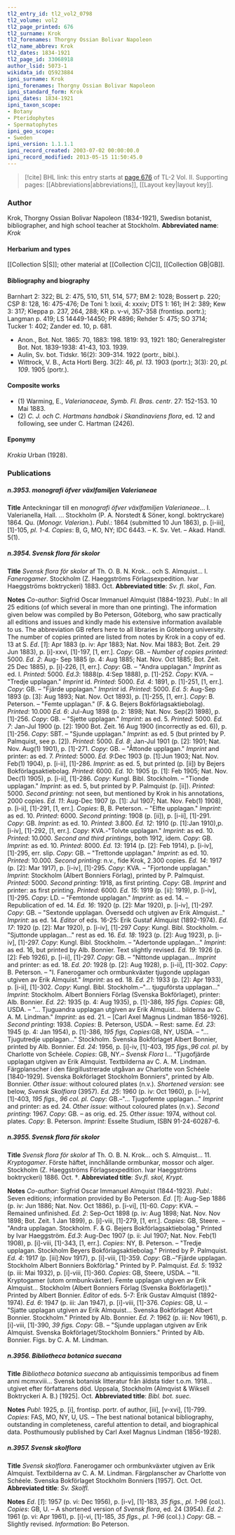 ```yaml
---
tl2_entry_id: tl2_vol2_0798
tl2_volume: vol2
tl2_page_printed: 676
tl2_surname: Krok
tl2_forenames: Thorgny Ossian Bolivar Napoleon
tl2_name_abbrev: Krok
tl2_dates: 1834-1921
tl2_page_id: 33068918
author_lsid: 5073-1
wikidata_id: Q5923884
ipni_surname: Krok
ipni_forenames: Thorgny Ossian Bolivar Napoleon
ipni_standard_form: Krok
ipni_dates: 1834-1921
ipni_taxon_scope: 
- Botany
- Pteridophytes
- Spermatophytes
ipni_geo_scope: 
- Sweden
ipni_version: 1.1.1.1
ipni_record_created: 2003-07-02 00:00:00.0
ipni_record_modified: 2013-05-15 11:50:45.0
---
```



> [!cite] BHL link: this entry starts at [page 676](https://www.biodiversitylibrary.org/page/33068918) of TL-2 Vol. II.
> Supporting pages: [[Abbreviations|abbreviations]], [[Layout key|layout key]].

### Author

Krok, Thorgny Ossian Bolivar Napoleon (1834-1921), Swedisn botanist, bibliographer, and high school teacher at Stockholm. 
**Abbreviated name**: *Krok*

#### Herbarium and types

[[Collection S|S]]; other material at [[Collection C|C]], [[Collection GB|GB]].

#### Bibliography and biography

Barnhart 2: 322; BL 2: 475, 510, 511, 514, 577; BM 2: 1028; Bossert p. 220; CSP 8: 128, 16: 475-476; De Toni 1: lxxii, 4: xxxiv; DTS 1: 161; IH 2: 389; Kew 3: 317; Kleppa p. 237, 264, 288; KR p. v-vi, 357-358 (frontisp. portr.); Langman p. 419; LS 14449-14450; PR 4896; Rehder 5: 475; SO 3714; Tucker 1: 402; Zander ed. 10, p. 681.
- Anon., Bot. Not. 1865: 70, 1883: 198. 1819: 93, 1921: 180; Generalregister Bot. Not. 1839-1938: 41-43, 103. 1939.
- Aulin, Sv. bot. Tidskr. 16(2): 309-314. 1922 (portr., bibl.).
- Wittrock, V. B., Acta Horti Berg. 3(2): 46, *pl. 13*. 1903 (portr.); 3(3): 20, *pl. 109*. 1905 (portr.).

#### Composite works

- (1) Warming, E., *Valerianaceae, Symb. Fl. Bras. centr*. 27: 152-153. 10 Mai 1883.
- (2) *C. J. och C. Hartmans handbok i Skandinaviens flora*, ed. 12 and following, see under C. Hartman (2426).

#### Eponymy

*Krokia* Urban (1928).

### Publications

##### n.3953. monografi öfver växlfamiljen Valerianeae

**Title**
Anteckningar till en *monografi öfver växlfamiljen Valerianeae*... I. Valerianella, Hall. ... Stockholm (P. A. Norstedt & Söner, kongl. boktryckare) 1864. Qu. (*Monogr. Valerian.*).
*Publ*.: 1864 (submitted 10 Jun 1863), p. \[i-iii\], \[1\]-105, *pl. 1-4. Copies*: B, G, MO, NY; IDC 6443. – K. Sv. Vet. – Akad. Handl. 5(1).

##### n.3954. Svensk flora för skolor

**Title**
*Svensk flora för skolor* af Th. O. B. N. Krok... och S. Almquist... I. *Fanerogamer*. Stockholm (Z. Haeggströms Förlagsexpedition. Ivar Haeggströms boktryckeri) 1883. Oct.
**Abbreviated title**: *Sv. fl. skol., Fan.*

**Notes**
*Co-author*: Sigfrid Oscar Immanuel Almquist (1884-1923).
*Publ*.: In all 25 editions (of which several in more than one printing). The information given below was compiled by Bo Peterson, Göteborg, who saw practically all editions and issues and kindly made his extensive information available to us. The abbreviation GB refers here to all libraries in Göteborg university. The number of copies printed are listed from notes by Krok in a copy of ed. 13 at S.
*Ed*. \[*1*\]: Apr 1883 (p. iv: Apr 1883; Nat. Nov. Mai 1883; Bot. Zeit. 29 Jun 1883), p. \[i\]-xxvi, \[1\]-197, \[1, err.\]. *Copy*: GB. – *Number of copies printed*: 5000.
*Ed. 2*: Aug- Sep 1885 (p. 4: Aug 1885; Nat. Nov. Oct 1885; Bot. Zeit. 25 Dec 1885), p. \[i\]-226, \[1, err.\]. *Copy*: GB. – "Andra upplagan." *Imprint* as ed. I. *Printed*: 5000.
*Ed.3*: 1888(p. 4:Sep 1888), p. \[1\]-252. *Copy*: KVA. – "Tredje upplagan." *Imprint* id. *Printed*: 5000.
*Ed. 4*: 1891, p. \[1\]-251, \[1, err.\]. *Copy*: GB. – "Fjärde upplagan." *Imprint* id. *Printed*: 5000.
*Ed. 5*: Aug-Sep 1893 (p. \[3\]: Aug 1893; Nat. Nov. Oct 1893), p. \[1\]-255, \[1, err.\]. *Copy*: B. Peterson. – "Femte upplagan." (F. & G. Bejers Bokförlagsaktiebolag). *Printed*: 10.000 *Ed. 6*: Jul-Aug 1898 (p. 2: 1898; Nat. Nov. Sep(2) 1898), p. \[1\]-256. *Copy*: GB. – "Sjette upplagan." *Imprint*: as ed. 5. *Printed*: 5000.
*Ed. 7*: Jan-Jul 1900 (p. \[2\]: 1900 Bot. Zeit. 16 Aug 1900 (incorrectly as ed. 6)), p. \[1\]-256.
*Copy*: SBT. – "Sjunde upplagan." *Imprint*: as ed. 5 (but printed by P. Palmquist, see p. \[2\]). *Printed*: 5000.
*Ed. 8*: Jan-Jul 1901 (p. \[2\]: 1901; Nat. Nov. Aug(1) 1901), p. \[1\]-271. *Copy*: GB. – "Åttonde upplagan." *Imprint* and printer: as ed. 7. *Printed*: 5000.
*Ed. 9*:Dec 1903 (p. \[1\]:Jun 1903; Nat. Nov. Feb(1) 1904), p. \[i-ii\], \[1\]-286. *Imprint*: as ed. 5, but printed (p. \[ii\]) by Bejers Bokförlagsaktiebolag. *Printed*: 6000.
*Ed. 10*: 1905 (p. \[1\]: Feb 1905; Nat. Nov. Dec(1) 1905), p. \[i-ii\], \[1\]-286. *Copy*: Kungl. Bibl. Stockholm. – "Tionde upplagan." *Imprint*: as ed. 5, but printed by P. Palmquist (p. \[ii\]).
*Printed*: 5000.
*Second printing*: not seen, but mentioned by Krok in his annotations, 2000 copies.
*Ed. 11*: Aug-Dec 1907 (p. \[1\]: Jul 1907; Nat. Nov. Feb(1) 1908), p. \[i-ii\], \[1\]-291, \[1, err.\].
*Copies*: B, B. Peterson. – "Elfte upplagan." *Imprint*: as ed. 10. *Printed*: 6000.
*Second printing*: 1908 (p. \[ii\]), p. \[i-ii\], \[1\]-291. *Copy*: GB. *Imprint*: as ed. 10. *Printed*: 3.800.
*Ed. 12*: 1910 (p. \[1\]:Jan 1910),p. \[i-iv\], \[1\]-292, \[1, err.\]. *Copy*: KVA.-"Tolvte upplagan."
*Imprint*: as ed. 10. *Printed*: 10.000.
*Second and third printings*, both 1912, idem. *Copy*: GB. *Imprint*: as ed. 10. *Printed*: 8000.
*Ed. 13*: 1914 (p. \[2\]: Feb 1914), p. \[i-iv\], \[1\]-295, err. slip. *Copy*: GB. – "Trettonde upplagan." *Imprint*: as ed. 10. *Printed*: 10.000.
*Second printing*: n.v., fide Krok, 2.300 copies.
*Ed. 14*: 1917 (p. \[2\]: Mar 1917), p. \[i-iv\], \[1\]-295. *Copy*: KVA. – "Fjortonde upplagan."
*Imprint*: Stockholm (Albert Bonniers Förlag), printed by P. Palmquist. *Printed*: 5000.
*Second printing*: 1918, as first printing. *Copy*: GB. *Imprint* and printer: as first printing.
*Printed*: 6000.
*Ed. 15*: 1919 (p. \[ii\]: 1919), p. \[i-iv\], \[1\]-295. *Copy*: LD. – "Femtonde upplagan." *Imprint*: as ed. 14. – Republication of ed. 14.
*Ed. 16*: 1920 (p. \[2\]: Mar 1920), p. \[i-iv\], \[1\]-297. *Copy*: GB. – "Sextonde upplagan. Översedd och utgiven av Erik Almquist..." *Imprint*: as ed. 14. *Editor* of eds. 16-25: Erik Gustaf Almquist (1892-1974).
*Ed. 17*: 1920 (p. \[2\]: Mar 1920), p. \[i-iv\], \[1\]-297 *Copy*: Kungl. Bibl. Stockholm. – "Sjuttonde upplagan..." rest as ed. 16.
*Ed. 18*: 1923 (p. \[2\]: Aug 1923), p. \[i-iv\], \[1\]-297. *Copy*: Kungl. Bibl. Stockholm. – "Adertonde upplagan..." *Imprint*: as ed. 16, but printed by Alb. Bonnier. Text slightly revised.
*Ed. 19*: 1926 (p. \[2\]: Feb 1926), p. \[i-ii\], \[1\]-297. *Copy*: GB. – "Nittonde upplagan...
*Imprint* and printer: as ed. 18.
*Ed. 20*: 1928 (p. \[2\]: Aug 1928), p. \[i-ii\], \[1\]-302. *Copy*: B. Peterson. – "I. Fanerogamer och ormbunkväxter tjugonde upplagan utgiven av Erik Almquist." *Imprint*: as ed. 18.
*Ed. 21*: 1933 (p. \[2\]: Apr 1933), p. \[i-ii\], \[1\]-302. *Copy*: Kungl. Bibl. Stockholm.–"... tjuguförsta upplagan..." *Imprint*: Stockholm. Albert Bonniers Förlag (Svenska Bokförlaget), printer: Alb. Bonnier.
*Ed. 22*: 1935 (p. 4: Aug 1935), p. \[1\]-386, *195 figs. Copies*: GB, USDA. – "... Tjuguandra upplagan utgiven av Erik Almquist... bilderna av C. A. M. Lindman." *Imprint*: as ed. 21. – \[Carl Axel Magnus Lindman 1856-1926\].
*Second printing*: 1938. *Copies*: B. Peterson, USDA. – Rest: same.
*Ed. 23*: 1945 (p. 4: Jan 1954), p. \[1\]-386, *195 figs, Copies*:GB, NY, USDA. – "... Tjugutredje upplagan..." Stockholm. Svenska Bokförlaget Albert Bonnier, printed by Alb. Bonnier.
*Ed. 24*: 1956, p. \[i\]-iv, \[1\]-403, *195 figs.,96 col. pl*. by Charlotte von Schéele. *Copies*: GB, NY.– *Svensk Flora* I... "Tjugofjärde upplagan utgiven av Erik Almquist. Textbilderna av C. A. M. Lindman. Färgplanscher i den färgillustrerade utgåvan av Charlotte von Schéele \[1840-1929\]. Svenska Bokförlaget Stockholm Bonniers", printed by Alb. Bonnier.
*Other issue*: without coloured plates (n.v.).
*Shortened version*: see below, *Svensk Skolfiora* (3957).
*Ed. 25*: 1960 (p. iv: Oct 1960), p. \[i-iv\], \[1\]-403, *195 figs., 96 col. pl. Copy*: GB.–"... Tjugofemte upplagan..." *Imprint* and printer: as ed. 24.
*Other issue*: without coloured plates (n.v.).
*Second printing*: 1967. *Copy*: GB. – as orig. ed. 25.
*Other issue*: 1974, without col. plates. *Copy*: B. Peterson. *Imprint*: Esselte Studium, ISBN 91-24-60287-6.

##### n.3955. Svensk flora för skolor

**Title**
*Svensk flora för skolor* af Th. O. B. N. Krok... och S. Almquist... 11. *Kryptogamer*. Förste häftet, innchållande ormbunkar, mossor och alger. Stockholm (Z. Haeggströms Förlagsexpedition. Ivar Haeggströms boktryckeri) 1886. Oct. †.
**Abbreviated title**: *Sv.fl. skol, Krypt.*

**Notes**
*Co-author*: Sigfrid Oscar Immanuel Almquist (1844-1923).
*Publ*.: Seven editions; information provided by Bo Peterson.
*Ed*. \[*1*\]: Aug-Sep 1886 (p. iv: Jun 1886; Nat. Nov. Oct 1886), p. \[i-vi\], \[1\]-60. *Copy*: KVA. – Remained unfinished.
*Ed. 2*: Sep-Oct 1898 (p. iv: Aug 1898; Nat. Nov. Nov 1898; Bot. Zeit. 1 Jan 1899), p. \[i\]-viii, \[1\]-279, \[1, err.\]. *Copies*: GB, Steere. – "Andra upplagan. Stockholm. F. & G. Bejers Bokförlagsaktiebolag." Printed by Ivar Haeggström.
*Ed.3*: Aug-Dec 1907 (p. ii: Jul 1907; Nat. Nov. Feb(1) 1908), p. \[i\]-viii, \[1\]-343, \[1, err.\].
*Copies*: NY, B. Peterson. – "Tredje upplagan. Stockholm Beyers Bokförlagsaktiebolag." Printed by P. Palmquist.
*Ed. 4*: 1917 (p. \[iii\]:Nov 1917), p. \[i\]-viii, \[1\]-359. *Copy*: GB.–"Fjärde upplagan. Stockholm Albert Bonniers Bokförlag." Printed by P. Palmquist.
*Ed. 5*: 1932 (p. iii: Mai 1932), p. \[i\]-viii, \[1\]-360. *Copies*: GB, Steere, USDA. – "II. Kryptogamer (utom ormbunkväxter). Femte upplagan utgiven av Erik Almquist... Stockholm (Albert Bonniers Förlag (Svenska Bokförlaget))." Printed by Albert Bonnier.
*Editor* of eds. 5-7: Erik Gustav Almquist (1892-1974).
*Ed. 6*: 1947 (p. iii: Jan 1947), p. \[i\]-viii, \[1\]-376. *Copies*: GB, U. – "Sjatte upplagan utgiven av Erik Almquist... Svenska Bokförlaget Albert Bonnier. Stockholm." Printed by Alb. Bonnier.
*Ed. 7*: 1962 (p. iii: Nov 1961), p. \[i\]-viii, \[1\]-390, *39 figs. Copy*: GB. – "Sjunde upplagan utgiven av Erik Almquist. Svenska Bokförlaget/Stockholm Bonniers." Printed by Alb. Bonnier. Figs. by C. A. M. Lindman.

##### n.3956. Bibliotheca botanica suecana

**Title**
*Bibliotheca botanica suecana* ab antiquissimis temporibus ad finem anni mcmxviii... Svensk botanisk litteratur från äldsta tider t.o.m. 1918... utgivet efter författarens död. Uppsala, Stockholm (Almqvist & Wiksell Boktryckeri A. B.) \[1925\]. Oct.
**Abbreviated title**: *Bibl. bot. suec.*

**Notes**
*Publ*: 1925, p. \[i\], frontisp. portr. of author, \[iii\], \[v-xvi\], \[1\]-799. *Copies*: FAS, MO, NY, U, US. – The best national botanical bibliography, outstanding in completeness, careful attention to detail, and biographical data. Posthumously published by Carl Axel Magnus Lindman (1856-1928).

##### n.3957. Svensk skolflora

**Title**
*Svensk skolflora*. Fanerogamer och ormbunkväxter utgiven av Erik Almquist. Textbilderna av C. A. M. Lindman. Färgplanscher av Charlotte von Schéele. Svenska Bokförlaget Stockholm Bonniers \[1957\]. Oct. Oct.
**Abbreviated title**: *Sv. Skolfl.*

**Notes**
*Ed*. \[*1*\]: 1957 (p. vi: Dec 1956), p. \[i-v\], \[1\]-183, *35 figs., pl. 1-96* (col.). *Copies*: GB, U. – A shortened version of *Svensk flora*, ed. 24 (3954).
*Ed. 2*: 1961 (p. vi: Apr 1961), p. \[i\]-vi, \[1\]-185, *35 flgs., pl. 1-96* (col.).) *Copy*: GB. – Slightly revised.
*Information*: Bo Peterson.

